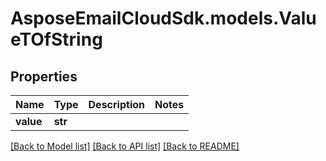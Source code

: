 # AsposeEmailCloudSdk.models.ValueTOfString
## Properties
Name | Type | Description | Notes
------------ | ------------- | ------------- | -------------
**value** | **str** |  | 



[[Back to Model list]](README.md#documentation-for-models) [[Back to API list]](README.md#documentation-for-api-endpoints) [[Back to README]](README.md)


